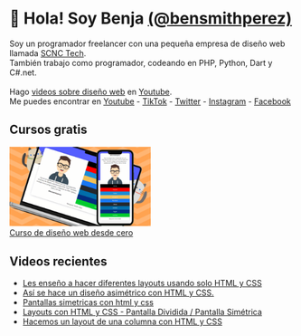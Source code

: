 # 👋 Hola! Soy Benja [(@bensmithperez)](https://bensmithperez.com "Sitio web de @bensmithperez") 
Soy un programador freelancer con una pequeña empresa de diseño web llamada [SCNC Tech](https://scnctech.com "SCNC Tech").<br>
También trabajo como programador, codeando en PHP, Python, Dart y C#.net.<br><br>
Hago [videos sobre diseño web](https://youtube.com/@bensmithperez "videos sobre diseño web") en [Youtube](https://youtube.com/@bensmithperez "Youtube").<br>
Me puedes encontrar en [Youtube](https://www.youtube.com/@bensmithperez) - [TikTok](https://www.tiktok.com/@bensmithperez) - [Twitter](https://twitter.com/bensmithpereztwitter) - [Instagram](https://www.instagram.com/bensmithperez_) - [Facebook](https://www.facebook.com/bensmithperez1)

## Cursos gratis
[<img width="250px" src="https://github.com/bensmithperez/bensmithperez/blob/main/playlist-curso-diseno-web.png" alt="curso de diseño web desde cero - @bensmithperez en youtube">
<br>
Curso de diseño web desde cero](https://www.youtube.com/playlist?list=PLXb5K7gz-aPjYV1vBbraFMEm53rLpZLgb)

## Videos recientes
<!-- VIDEOS-RECIENTES-YOUTUBE:START -->
- [Les enseño a hacer diferentes layouts usando solo HTML y CSS](https://www.youtube.com/watch?v=43UEvk7w01c)
- [Así se hace un diseño asimétrico con HTML y CSS.](https://www.youtube.com/watch?v=h8vCZwt1rMI)
- [Pantallas simetricas con html y css](https://www.youtube.com/watch?v=PLs9KUhvMcw)
- [Layouts con HTML y CSS - Pantalla Dividida / Pantalla Simétrica](https://www.youtube.com/watch?v=d4R7KOuV7_U)
- [Hacemos un layout de una columna con HTML y CSS](https://www.youtube.com/watch?v=jqOSGVlPlpo)
<!-- VIDEOS-RECIENTES-YOUTUBE:END --> 
